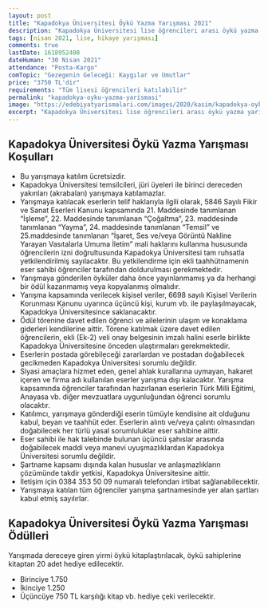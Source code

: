 ```yaml
---
layout: post
title: "Kapadokya Üniversitesi Öykü Yazma Yarışması 2021"
description: "Kapadokya Üniversitesi lise öğrencileri arası öykü yazma yarışması düzenliyor."
tags: [nisan 2021, lise, hikaye yarışması]
comments: true
lastDate: 1618952400  
dateHuman: "30 Nisan 2021"
attendance: "Posta-Kargo"
comTopic: "Gezegenin Geleceği: Kaygılar ve Umutlar"
price: "3750 TL'dir"
requirements: "Tüm lisesi öğrencileri katılabilir"
permalink: "kapadokya-oyku-yazma-yarismasi"
image: "https://edebiyatyarismalari.com/images/2020/kasim/kapadokya-oyku-yazma-yarismasi.jpg"
excerpt: "Kapadokya Üniversitesi lise öğrencileri arası öykü yazma yarışması düzenliyor."
---
```


## Kapadokya Üniversitesi Öykü Yazma Yarışması Koşulları
- Bu yarışmaya katılım ücretsizdir.
- Kapadokya Üniversitesi temsilcileri, jüri üyeleri ile birinci dereceden yakınları (akrabaları) yarışmaya katılamazlar.
- Yarışmaya katılacak eserlerin telif haklarıyla ilgili olarak, 5846 Sayılı Fikir ve Sanat Eserleri Kanunu kapsamında 21. Maddesinde tanımlanan “İşleme”, 22. Maddesinde tanımlanan “Çoğaltma”, 23. maddesinde tanımlanan “Yayma”, 24. maddesinde tanımlanan “Temsil” ve 25.maddesinde tanımlanan “İşaret, Ses ve/veya Görüntü Nakline Yarayan Vasıtalarla Umuma İletim” mali haklarını kullanma hususunda öğrencilerin izni doğrultusunda Kapadokya Üniversitesi tam ruhsatla yetkilendirilmiş sayılacaktır. Bu yetkilendirme için ekli taahhütnamenin eser sahibi öğrenciler tarafından doldurulması gerekmektedir.
- Yarışmaya gönderilen öyküler daha önce yayınlanmamış ya da herhangi bir ödül kazanmamış veya kopyalanmış olmalıdır.
- Yarışma kapsamında verilecek kişisel veriler, 6698 sayılı Kişisel Verilerin Korunması Kanunu uyarınca üçüncü kişi, kurum vb. ile paylaşılmayacak, Kapadokya Üniversitesince saklanacaktır.
- Ödül törenine davet edilen öğrenci ve ailelerinin ulaşım ve konaklama giderleri kendilerine aittir. Törene katılmak üzere davet edilen öğrencilerin, ekli (Ek-2) veli onay belgesinin imzalı halini eserle birlikte Kapadokya Üniversitesine önceden ulaştırmaları gerekmektedir.
- Eserlerin postada görebileceği zararlardan ve postadan doğabilecek gecikmeden Kapadokya Üniversitesi sorumlu değildir.
- Siyasi amaçlara hizmet eden, genel ahlak kurallarına uymayan, hakaret içeren ve firma adı kullanılan eserler yarışma dışı kalacaktır. Yarışma kapsamında öğrenciler tarafından hazırlanan eserlerin Türk Milli Eğitimi, Anayasa vb. diğer mevzuatlara uygunluğundan öğrenci sorumlu olacaktır.
- Katılımcı, yarışmaya gönderdiği eserin tümüyle kendisine ait olduğunu kabul, beyan ve taahhüt eder. Eserlerin alıntı ve/veya çalıntı olmasından doğabilecek her türlü yasal sorumluluklar eser sahibine aittir.
- Eser sahibi ile hak talebinde bulunan üçüncü şahıslar arasında doğabilecek maddi veya manevi uyuşmazlıklardan Kapadokya Üniversitesi sorumlu değildir.
- Şartname kapsamı dışında kalan hususlar ve anlaşmazlıkların çözümünde takdir yetkisi, Kapadokya Üniversitesine aittir.
- İletişim için 0384 353 50 09 numaralı telefondan irtibat sağlanabilecektir.
- Yarışmaya katılan tüm öğrenciler yarışma şartnamesinde yer alan şartları kabul etmiş sayılırlar.

## Kapadokya Üniversitesi Öykü Yazma Yarışması Ödülleri
Yarışmada dereceye giren yirmi öykü kitaplaştırılacak, öykü sahiplerine kitaptan 20 adet hediye edilecektir.
- Birinciye 1.750
- İkinciye 1.250
- Üçüncüye 750 TL karşılığı kitap vb. hediye çeki verilecektir.